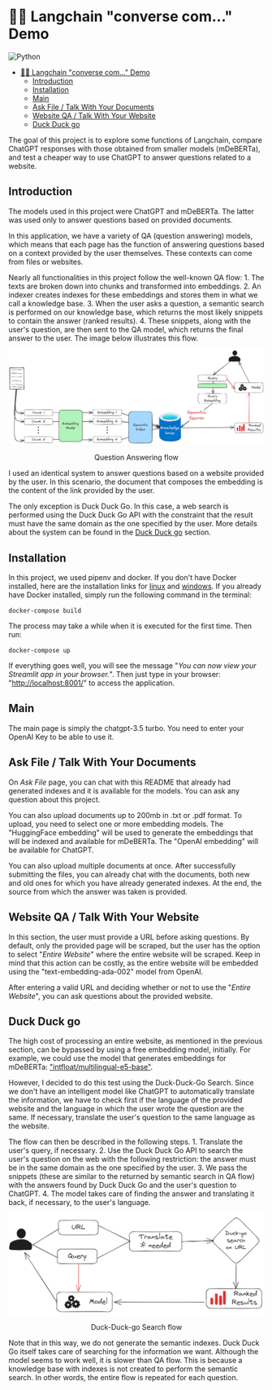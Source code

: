 # 🦜️🔗 Langchain "converse com..." Demo

![Python](https://img.shields.io/badge/python-3.10-blue)

- [🦜️🔗 Langchain "converse com..." Demo](#️-langchain-converse-com-demo)
  - [Introduction](#introduction)
  - [Installation](#installation)
  - [Main](#main)
  - [Ask File / Talk With Your Documents](#ask-file--talk-with-your-documents)
  - [Website QA / Talk With Your Website](#website-qa--talk-with-your-website)
  - [Duck Duck go](#duck-duck-go)

The goal of this project is to explore some functions of Langchain, compare ChatGPT responses with those obtained from smaller models (mDeBERTa), and test a cheaper way to use ChatGPT to answer questions related to a website.

## Introduction

The models used in this project were ChatGPT and mDeBERTa. The latter was used only to answer questions based on provided documents.

In this application, we have a variety of QA (question answering) models, which means that each page has the function of answering questions based on a context provided by the user themselves. These contexts can come from files or websites.

Nearly all functionalities in this project follow the well-known QA flow: 1. The texts are broken down into chunks and transformed into embeddings. 2. An indexer creates indexes for these embeddings and stores them in what we call a knowledge base. 3. When the user asks a question, a semantic search is performed on our knowledge base, which returns the most likely snippets to contain the answer (ranked results). 4. These snippets, along with the user's question, are then sent to the QA model, which returns the final answer to the user. The image below illustrates this flow.

<div style="text-align: center;"> 
    <img src="assets\qa_flow.png" alt="QA flow">
</div>
<p style="text-align: center;"> 
    Question Answering flow
</p>

I used an identical system to answer questions based on a website provided by the user. In this scenario, the document that composes the embedding is the content of the link provided by the user.

The only exception is Duck Duck Go. In this case, a web search is performed using the Duck Duck Go API with the constraint that the result must have the same domain as the one specified by the user. More details about the system can be found in the [Duck Duck go](#duck-duck-go) section.

## Installation

In this project, we used pipenv and docker. If you don't have Docker installed, here are the installation links for [linux](https://docs.docker.com/desktop/install/linux-install/) and [windows](https://docs.docker.com/desktop/install/windows-install/). If you already have Docker installed, simply run the following command in the terminal:

```console
docker-compose build
```

The process may take a while when it is executed for the first time. Then run:

```console
docker-compose up
```

If everything goes well, you will see the message "_You can now view your Streamlit app in your browser._". Then just type in your browser: "<http://localhost:8001/>" to access the application.

## Main

The main page is simply the chatgpt-3.5 turbo. You need to enter your OpenAI Key to be able to use it.

## Ask File / Talk With Your Documents

On _Ask File_ page, you can chat with this README that already had generated indexes and it is available for the models. You can ask any question about this project.

You can also upload documents up to 200mb in .txt or .pdf format. To upload, you need to select one or more embedding models. The "HuggingFace embedding" will be used to generate the embeddings that will be indexed and available for mDeBERTa. The "OpenAI embedding" will be available for ChatGPT.

You can also upload multiple documents at once. After successfully submitting the files, you can already chat with the documents, both new and old ones for which you have already generated indexes. At the end, the source from which the answer was taken is provided.

## Website QA / Talk With Your Website

In this section, the user must provide a URL before asking questions. By default, only the provided page will be scraped, but the user has the option to select "_Entire Website_" where the entire website will be scraped. Keep in mind that this action can be costly, as the entire website will be embedded using the "text-embedding-ada-002" model from OpenAI.

After entering a valid URL and deciding whether or not to use the "_Entire Website_", you can ask questions about the provided website.

## Duck Duck go

The high cost of processing an entire website, as mentioned in the previous section, can be bypassed by using a free embedding model, initially. For example, we could use the model that generates embeddings for mDeBERTa: ["intfloat/multilingual-e5-base"](https://huggingface.co/intfloat/multilingual-e5-base).

However, I decided to do this test using the Duck-Duck-Go Search. Since we don't have an intelligent model like ChatGPT to automatically translate the information, we have to check first if the language of the provided website and the language in which the user wrote the question are the same. If necessary, translate the user's question to the same language as the website.

The flow can then be described in the following steps. 1. Translate the user's query, if necessary. 2. Use the Duck Duck Go API to search the user's question on the web with the following restriction: the answer must be in the same domain as the one specified by the user. 3. We pass the snippets (these are similar to the returned by semantic search in QA flow) with the answers found by Duck Duck Go and the user's question to ChatGPT. 4. The model takes care of finding the answer and translating it back, if necessary, to the user's language.

<div style="text-align: center;">
    <img src="assets\duck_go_flow.png" alt="Duck Go flow">
</div>
<p style="text-align: center;"> 
    Duck-Duck-go Search flow
</p>

Note that in this way, we do not generate the semantic indexes. Duck Duck Go itself takes care of searching for the information we want. Although the model seems to work well, it is slower than QA flow. This is because a knowledge base with indexes is not created to perform the semantic search. In other words, the entire flow is repeated for each question.

